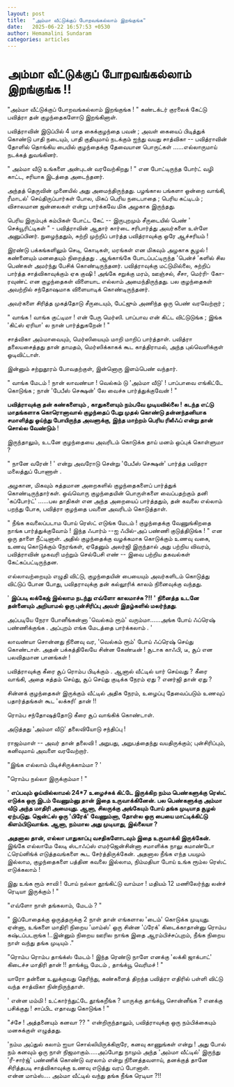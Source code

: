 ```yaml
---
layout: post
title:  "அம்மா வீட்டுக்குப் போறவங்கல்லாம் இறங்குங்க"
date:   2025-06-22 16:57:53 +0530
author: Hemamalini Sundaram
categories: articles
---
```


#  அம்மா வீட்டுக்குப் போறவங்கல்லாம் இறங்குங்க !! 

"அம்மா வீட்டுக்குப் போறவங்கல்லாம் இறங்குங்க ! " கண்டக்டர் குரலைக் கேட்டு பவித்ரா தன்
குழந்தைகளோடு இறங்கினாள்.

பவித்ராவின் இடுப்பில் 4 மாத கைக்குழந்தை பவன் ; அவள் கையைப் பிடித்துக் கொண்டு பாதி
நடையும், பாதி குதியுமாய் நடக்கும் ஐந்து வயது சாத்விகா -- பவித்ராவின் தோளில்
தொங்கிய பையில் குழந்தைக்கு தேவையான பொருட்கள் ......எல்லாருமாய் நடக்கத் துவங்கினர்.

" அம்மா வீடு உங்களை அன்புடன் வரவேற்கிறது ! " என போட்டிருந்த போர்ட் வழி காட்ட,
சரியாக இடத்தை அடைந்தனர்.

அந்தத் தெருவின் முனையில் அது அமைந்திருந்தது. பழங்கால பங்களா ஒன்றை வாங்கி, ரீமாடல்'
செய்திருப்பார்கள் போல, மிகப் பெரிய நடைபாதை ; பெரிய கட்டிடம் ; விசாலமான ஜன்னலகள்
என்று பார்க்கவே மிக அழகாக இருந்தது.

பெரிய இரும்புக் கம்பிகள் போட்ட கேட் -- இருபுறமும் சீருடையில் பெண் ' செக்யூரிட்டிகள்
" - பவித்ராவின் ஆதார் கார்டை சரிபார்த்து அவர்களை உள்ளே அனுப்பினர். நுழைந்ததும்,
சுற்றி முற்றிப் பார்த்த பவித்ராவுக்கு ஒரே ஆச்சரியம் !

இரண்டு பக்கங்களிலும் செடி, கொடிகள், மரங்கள் என மிகவும் அழகாக சூழல் ! கண்னையும்
மனதையும் நிறைத்தது . ஆங்காங்கே போடப்பட்டிருந்த 'பென்ச் 'களில் சில பெண்கள் அமர்ந்து
பேசிக் கொண்டிருந்தனர். பவித்ராவுக்கு மட்டுமில்லை, சுற்றிப் பார்த்த சாத்விகாவுக்கும் ஏக
குஷி ! அங்கே சறுக்கு மரம், ஊஞ்சல், சீசா, மெர்ரி- கோ- ரவுண்ட் என குழந்தைகள் விளையாட
எல்லாம் அமைந்திருந்தது. பல குழந்தைகள் அவற்றில் சந்தோஷமாக விளையாடிக் கொண்டிருந்தனர்.

அவர்களை சிரித்த முகத்தோடு சீருடையும், பேட்ஜும் அணிந்த ஒரு பெண் வரவேற்றார் ;

" வாங்க ! வாங்க குட்டிமா ! என் பேரு மெர்ஸி. பாப்பாவ என் கிட்ட விட்டுடுங்க ; இங்க
'கிட்ஸ் ஏரியா' ல நான் பார்த்துகறேன் ! "

சாத்விகா அம்மாவையும், மெர்ஸியையும் மாறி மாறிப் பார்த்தாள். பவித்ரா தலையசைத்தது தான்
தாமதம், மெர்ஸிக்காகக் கூட காத்திராமல், அந்த புல்வெளிக்குள் ஓடிவிட்டாள்.

இன்னும் சற்றுதூரம் போவதற்குள், இன்னொரு இளம்பெண் வந்தார்.

" வாங்க மேடம் ! நான் லாவண்யா ! வெல்கம் டு 'அம்மா வீடு' ! பாப்பாவை எங்கிட்டே கொடுங்க
; நான் 'பேபீஸ் செக்ஷன்' லே வைச்சு பார்த்துக்குவேன் ! "

**பவித்ராவுக்கு தன் கண்களையும் , காதுகளையும் நம்பவே முடியவில்லை ! கடந்த எட்டு
மாதங்களாக கொரொனாவால் குழந்தைப் பேறு முதல் கொண்டு தன்னந்தனியாக சமாளித்து ஓய்ந்து
போயிருந்த அவளுக்கு, இந்த மாற்றம் பெரிய ரிலீஃப் என்று தான் சொல்ல வேண்டும்** !

இருந்தாலும், உடனே குழந்தையை அவரிடம் கொடுக்க தாய் மனம் ஒப்புக் கொள்ளுமா ?

" நானே வரேன் ! ' என்று அவரோடு சென்று 'பேபீஸ் செக்ஷன்' பார்த்த பவிதரா மலைத்துப்
போணாள் .

அழகான, மிகவும் சுத்தமான அறைகளில் குழந்தைகளைப் பார்த்துக் கொண்டிருந்தார்கள். ஒவ்வொரு
குழந்தையின் பொருள்களை வைப்பதற்கும் தனி 'கப்போர்ட்' ......பல தாதிகள் என அந்த அறையைப்
பார்த்ததும், தன் கவலை எல்லாம் பறந்து போக, பவித்ரா குழந்தை பவனை அவரிடம் கொடுத்தாள்.

" நீங்க கவலைப்படாம போய் ரெஸ்ட் எடுங்க மேடம் ! குழந்தைக்கு வேணுங்கிறதை நாங்க
பார்த்துக்குவோம் ! இந்த ஃபார்ம் --ஐ ஃபில்-அப் பண்ணி குடுத்திடுங்க ! " என ஒரு தாளை
நீட்டினாள். அதில் குழந்தைக்கு வழக்கமாக கொடுக்கும் உணவு வகை, உணவு கொடுக்கும் நேரங்கள்,
ஏதேனும் அலர்ஜி இருந்தால் அது பற்றிய விவரம், பவித்ராவின் முகவரி மற்றும் செல்பேசி எண்
-- இவை பற்றிய தகவல்கள் கேட்கப்பட்டிருந்தன.

எல்லாவற்றையும் எழுதி விட்டு, குழந்தையின் பையையும் அவர்களிடம் கொடுத்து விட்டுப் போன
போது, பவிதராவுக்கு தன் கல்லூரிக் காலம் நினைவுக்கு வந்தது.

' **இப்படி லக்கேஜ் இல்லாம நடந்து எவ்ளோ காலமாச்சு ?!! ' நினைத்த உடனே தன்னையும்
அறியாமல் ஒரு புன்சிரிப்பு அவள் இதழ்களில் மலர்ந்தது**.

அப்படியே நேரா போனீங்கன்னா 'வெல்கம் ரூம்' வரும்மா......அங்க போய் ஃப்ரெஷ் பண்ணிக்குங்க .
அப்புறம் எங்க மேடத்தை பார்க்கலாம் . '

லாவண்யா சொன்னது நினைவு வர, 'வெல்கம் ரூம்' போய் ஃப்ரெஷ் செய்து கொண்டாள். அதன்
பக்கத்திலேயே சின்ன கேண்டீன் ! சூடாக காஃபி, டீ, சூப் என பலவிதமான பானங்கள் !

பவித்ராவுக்கு கீரை சூப் ரொம்ப பிடிக்கும் . ஆனால் வீட்டில் யார் செய்வது ? கீரை வாங்கி,
அதை சுத்தம் செய்து, சூப் செய்து குடிக்க நேரம் ஏது ? எனர்ஜி தான் ஏது ?

சின்னக் குழந்தைகள் இருக்கும் வீட்டில் அதிக நேரம், உழைப்பு தேவைப்படும் உணவுப் பதார்த்தங்கள்
கூட 'லக்சுரி' தான் !!

ரொம்ப சந்தோஷத்தோடு கீரை சூப் வாங்கிக் கொண்டாள்.

அடுத்தது 'அம்மா வீடு' தலைவியோடு சந்திப்பு !

ராஜம்மாள் -- அவர் தான் தலைவி ! அறுபது, அறுபத்தைந்து வயதிருக்கும்; புன்சிரிப்பும்,
கனிவுமாய் அவளை வரவேற்றார்.

"இங்க எல்லாம் பிடிச்சிருக்காம்மா ? '

"ரொம்ப நல்லா இருக்கும்மா ! "

' **எப்பவும் ஓய்வில்லாமல் 24\*7 உழைச்சுக் கிட்டே இருக்கிற நம்ம பெண்களுக்கு ரெஸ்ட்
எடுக்க ஒரு இடம் வேணும்னு தான் இதை உருவாக்கினேன். பல பெண்களுக்கு அம்மா வீடு அந்த
மாதிரி அமையுது. ஆனா, சிலருக்கு அங்கேயும் போய் தங்க முடியாத சூழல் ஏற்படுது.
ஜென்ட்ஸ் ஒரு 'பிரேக்' வேணும்னா, தோள்ல ஒரு பையை மாட்டிக்கிட்டு கிளம்பிடுவாங்க. ஆனா,
நம்மால அது முடியாது, இல்லையா ?**

**அதனால தான், எல்லா பாதுகாப்பு வசதிகளோடவும் இதை உருவாக்கி இருக்கேன்.** இங்கே
எல்லாமே லேடி ஸ்டாஃப்ஸ் எமர்ஜென்சின்னா சமாளிக்க நாலு கமாண்டோ ட்ரெய்னிங்க் எடுத்தவங்களை
கூட சேர்த்திருக்கேன். அதனால நீங்க எந்த பயமும் இல்லாம, குழந்தைகளை பத்தின கவலை இல்லாம,
நிம்மதியா போய் உங்க ரூம்ல ரெஸ்ட் எடுக்கலாம் !

இது உங்க ரூம் சாவி ! போய் நல்லா தூங்கிட்டு வாம்மா ! மதியம் 12 மணிலேர்ந்து லன்ச்
ரெடியா இருக்கும் ! "

"எவ்ளோ நாள் தங்கலாம், மேடம் ? "

" இப்போதைக்கு ஒருத்தருக்கு 2 நாள் தான் எங்களால 'டைம்' கொடுக்க முடியுது. ஏன்னா,
உங்களை மாதிரி நிறைய 'மாம்ஸ்' ஒரு சின்ன 'ப்ரேக்' கிடைக்காதான்னு ரொம்ப கஷ்டப்படறாங்க
!..இன்னும் நிறைய ஊரில நாங்க இதை ஆரம்பிச்சப்புறம், நீங்க நிறைய நாள் வந்து தங்க
முடியும் ."

"ரொம்ப ரொம்ப தாங்க்ஸ் மேடம் ! இந்த ரெண்டு நாளே எனக்கு 'லக்கி ஜாக்பாட்' கிடைச்ச மாதிரி
தான் !! தாங்க்யூ மேடம் , தாங்க்யூ வெரிமச் ! "

யாரோ தன்னை உலுக்குவது தெரிந்து, கண்களைத் திறந்த பவித்ரா எதிரில் பள்ளி விட்டு வந்த
சாத்விகா நின்றிருந்தாள்.

' என்ன மம்மி ! உட்கார்ந்துட்டே தூங்கறீங்க ? யாருக்கு தாங்க்யூ சொன்னீங்க ? எனக்கு
பசிக்குது ! சாப்பிட எதாவது கொடுங்க ! "

"ச்சே ! அத்தனையும் கனவா ?? " என்றிருந்தாலும், பவித்ராவுக்கு ஒரு நம்பிக்கையும்
மனசுக்குள் எழுத்தது.

'நம்ம அப்துல் கலாம் ஐயா சொல்லியிருக்கிறாரே, கனவு காணுங்கள் என்று ! அது போல் நம்
கனவும் ஒரு நாள் நிஜமாகும்.....அப்போது நாமும் அந்த 'அம்மா வீட்டில்' இருந்து 'ரீ-சார்ஜ்'
பண்ணிக் கொண்டு வரலாம் என்று நினைத்தவளாய், தனக்குத் தானே சிரித்தபடி சாத்விகாவுக்கு
உணவு எடுத்து வரப் போனாள்.\
என்ன மாம்ஸ்\.... அம்மா வீட்டில் வந்து தங்க நீங்க ரெடியா ?!!
